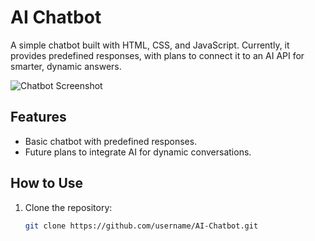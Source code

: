 # AI Chatbot

A simple chatbot built with HTML, CSS, and JavaScript. Currently, it provides predefined responses, with plans to connect it to an AI API for smarter, dynamic answers.

![Chatbot Screenshot](screenshot/chatbot.png)

## Features
- Basic chatbot with predefined responses.
- Future plans to integrate AI for dynamic conversations.

## How to Use
1. Clone the repository:
   ```bash
   git clone https://github.com/username/AI-Chatbot.git
